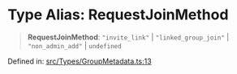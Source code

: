 # Type Alias: RequestJoinMethod

> **RequestJoinMethod**: `"invite_link"` \| `"linked_group_join"` \| `"non_admin_add"` \| `undefined`

Defined in: [src/Types/GroupMetadata.ts:13](https://github.com/Fokusdotid/bail/blob/0fe6346a5ff68a74eb71890335c982b44e2da604/src/Types/GroupMetadata.ts#L13)
